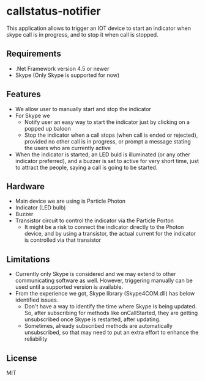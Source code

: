 # callstatus-notifier
This application allows to trigger an IOT device to start an indicator when skype call is in progress, and to stop it when call is stopped.

## Requirements
- .Net Framework version 4.5 or newer
- Skype (Only Skype is supported for now)

## Features
- We allow user to manually start and stop the indicator
- For Skype we
  - Notify user an easy way to start the indicator just by clicking on a popped up baloon
  - Stop the indicator when a call stops (when call is ended or rejected), provided no other call is in progress, or prompt a message stating the users who are currently active
- When the indicator is started, an LED buld is illuminated (or any other indicator preferred), and a buzzer is set to active for very short time, just to attract the people, saying a call is going to be started.

## Hardware
- Main device we are using is Particle Photon
- Indicator (LED bulb)
- Buzzer
- Transistor circuit to control the indicator via the Particle Porton
  - It might be a risk to connect the indicator directly to the Photon device, and by using a transistor, the actual current for the indicator is controlled via that transistor

## Limitations
- Currently only Skype is considered and we may extend to other communicating software as well. However, triggering manually can be used until a supported version is available.
- From the experience we got, Skype library (Skype4COM.dll) has below identified issues.
  - Don't have a way to identify the time where Skype is being updated. So, after subscribing for methods like onCallStarted, they are getting unsubscribed once Skype is restarted, after updating.
  - Sometimes, already subscribed methods are automatically unsubscribed, so that may need to put an extra effort to enhance the reliability

## License
MIT
